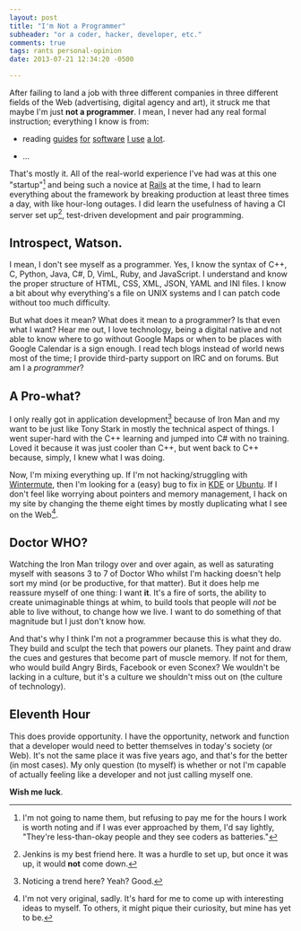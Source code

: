 ```yaml
---
layout: post
title: "I'm Not a Programmer"
subheader: "or a coder, hacker, developer, etc."
comments: true
tags: rants personal-opinion
date: 2013-07-21 12:34:20 -0500

---
```


After failing to land a job with three different companies in three different
fields of the Web (advertising, digital agency and art), it struck me that
maybe I'm just **not a programmer**. I mean, I never had any real formal
instruction; everything I know is from:

 + reading [guides](http://php.net/manual/en/index.php)
   [for](http://guides.rubyonrails.org)
   [software](https://nose.readthedocs.org/en/latest/)
   [I use](http://qt-project.org/doc/)
   [a lot](http://foundation.zurb.com/docs).

 + ...

That's mostly it. All of the real-world experience I've had was at this one
"startup"[^1] and being such a novice at [Rails](http://rubyonrails.org) at
the time, I had to learn everything about the framework by breaking production
at least three times a day, with like hour-long outages. I did learn the
usefulness of having a CI server set up[^2], test-driven development and
pair programming.

## Introspect, Watson.

I mean, I don't see myself as a programmer. Yes, I know the syntax of C++, C,
Python, Java, C#, D, VimL, Ruby, and JavaScript. I understand and know the
proper structure of HTML, CSS, XML, JSON, YAML and INI files. I know a bit
about why everything's a file on UNIX systems and I can patch code without too
much difficulty.

But what does it mean? What does it mean to a programmer? Is that even what I
want? Hear me out, I love technology, being a digital native and not able to
know where to go without Google Maps or when to be places with Google Calendar
is a sign enough. I read tech blogs instead of world news most of the time; I
provide third-party support on IRC and on forums. But am I a *programmer*?

## A Pro-what?

I only really got in application development[^3] because of Iron Man and my
want to be just like Tony Stark in mostly the technical aspect of things. I
went super-hard with the C++ learning and jumped into C# with no training.
Loved it because it was just cooler than C++, but went back to C++ because,
simply, I knew what I was doing.

Now, I'm mixing everything up. If I'm not hacking/struggling with
[Wintermute](http://github.com/jalcine/wintermute), then I'm looking for a
(easy) bug to fix in [KDE](http://kde.org) or [Ubuntu](http://ubuntu.com). If
I don't feel like worrying about pointers and memory management, I hack on my
site by changing the theme eight times by mostly duplicating what I see on the
Web[^4].

## Doctor WHO?

Watching the Iron Man trilogy over and over again, as well as saturating
myself with seasons 3 to 7 of Doctor Who whilst I'm hacking doesn't help sort
my mind (or be productive, for that matter). But it does help me reassure
myself of one thing: I want **it**. It's a fire of sorts, the ability to
create unimaginable things at whim, to build tools that people will *not* be
able to live without, to change how we live. I want to do something of that
magnitude but I just don't know how. 

And that's why I think I'm not a programmer because this is what they do. They
build and sculpt the tech that powers our planets. They paint and draw the
cues and gestures that become part of muscle memory. If not for them, who
would build Angry Birds, Facebook or even Sconex? We wouldn't be lacking in a
culture, but it's a culture we shouldn't miss out on (the culture of
technology).

## Eleventh Hour

This does provide opportunity. I have the opportunity, network and
function that a developer would need to better themselves in today's society
(or Web). It's not the same place it was five years ago, and that's for the
better (in most cases). My only question (to myself) is whether or not I'm
capable of actually feeling like a developer and not just calling myself one.

**Wish me luck**.


[^1]: I'm not going to name them, but refusing to pay me for the hours I work
is worth noting and if I was ever approached by them, I'd say lightly,
"They're less-than-okay people and they see coders as batteries."
[^2]: Jenkins is my best friend here. It was a hurdle to set up, but once it
was up, it would **not** come down.
[^3]: Noticing a trend here? Yeah? Good.
[^4]: I'm not very original, sadly. It's hard for me to come up with
interesting ideas to myself. To others, it might pique their curiosity, but
mine has yet to be.
